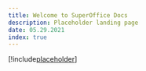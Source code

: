 ```yaml
---
title: Welcome to SuperOffice Docs
description: Placeholder landing page
date: 05.29.2021
index: true
---
```


<!-- markdownlint-disable-file MD041 -->
[!include[placeholder](../../../includes/default-index.md)]
